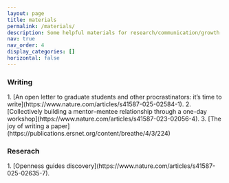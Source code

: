 ```yaml
---
layout: page
title: materials
permalink: /materials/
description: Some helpful materials for research/communication/growth
nav: true
nav_order: 4
display_categories: []
horizontal: false
---
```



<h3>Writing</h3>
1. [An open letter to graduate students and other procrastinators: it’s time to write](https://www.nature.com/articles/s41587-025-02584-1). 
2. [Collectively building a mentor–mentee relationship through a one-day workshop](https://www.nature.com/articles/s41587-023-02056-4). 
3. [The joy of writing a paper](https://publications.ersnet.org/content/breathe/4/3/224)
<h3>Reserach</h3>
1. [Openness guides discovery](https://www.nature.com/articles/s41587-025-02635-7).
